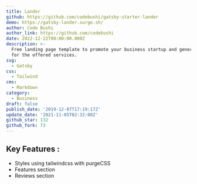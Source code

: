```yaml
---
title: Lander
github: https://github.com/codebushi/gatsby-starter-lander
demo: https://gatsby-lander.surge.sh/
author: Code Bushi
author_link: https://github.com/codebushi
date: 2022-12-22T00:00:00.000Z
description: >-
  Free landing page template to promote your business startup and generate leads
  for the offered services.
ssg:
  - Gatsby
css:
  - Tailwind
cms:
  - Markdown
category:
  - Business
draft: false
publish_date: '2019-12-07T17:19:17Z'
update_date: '2021-11-05T02:32:00Z'
github_star: 132
github_fork: 73
---
```


## Key Features :

- Styles using tailwindcss with purgeCSS
- Features section
- Reviews section
